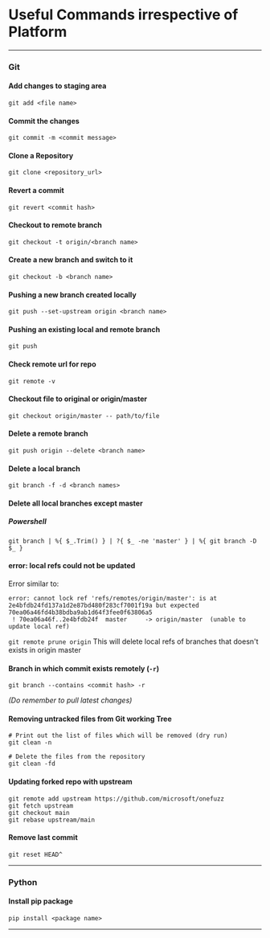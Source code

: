 # Useful Commands irrespective of Platform

------
### Git
#### Add changes to staging area
`git add <file name>`

#### Commit the changes
`git commit -m <commit message>`

#### Clone a Repository
`git clone <repository_url>`

#### Revert a commit
`git revert <commit hash>`

#### Checkout to remote branch
`git checkout -t origin/<branch name>`

#### Create a new branch and switch to it
`git checkout -b <branch name>`

#### Pushing a new branch created locally
`git push --set-upstream origin <branch name>`

#### Pushing an existing local and remote branch
`git push`

#### Check remote url for repo
`git remote -v`

#### Checkout file to original or origin/master
`git checkout origin/master -- path/to/file`

#### Delete a remote branch
`git push origin --delete <branch name>`

#### Delete a local branch
`git branch -f -d <branch names>`

#### Delete all local branches except master
##### Powershell
`git branch | %{ $_.Trim() } | ?{ $_ -ne 'master' } | %{ git branch -D $_ }`

#### error: local refs could not be updated
Error similar to:
```
error: cannot lock ref 'refs/remotes/origin/master': is at 2e4bfdb24fd137a1d2e87bd480f283cf7001f19a but expected 70ea06a46fd4b38bdba9ab1d64f3fee0f63806a5
 ! 70ea06a46f..2e4bfdb24f  master     -> origin/master  (unable to update local ref)
```
`git remote prune origin`
This will delete local refs of branches that doesn't exists in origin master

#### Branch in which commit exists remotely (`-r`)
`git branch --contains <commit hash> -r`

*(Do remember to pull latest changes)*

#### Removing untracked files from Git working Tree
```
# Print out the list of files which will be removed (dry run)
git clean -n

# Delete the files from the repository
git clean -fd
```

#### Updating forked repo with upstream
```
git remote add upstream https://github.com/microsoft/onefuzz
git fetch upstream
git checkout main
git rebase upstream/main
```

#### Remove last commit
`git reset HEAD^`

------
### Python
#### Install pip package
`pip install <package name>`

------
